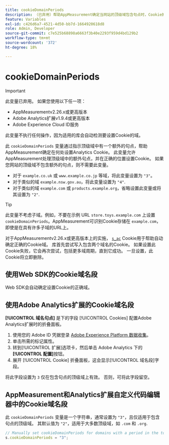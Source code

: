 ```yaml
---
title: cookieDomainPeriods
description: （已弃用）帮助AppMeasurement确定当网站的顶级域包含句点时，Cookie的存储位置。
feature: Variables
exl-id: c426d6a7-4521-4d50-bb7d-1664920618d8
role: Admin, Developer
source-git-commit: c7e525b68898a6663f3b40e2293f959d4bd129b2
workflow-type: tm+mt
source-wordcount: '372'
ht-degree: 18%

---
```



# cookieDomainPeriods

>[!IMPORTANT]
>此变量已弃用。 如果您使用以下任一项：
>
>* AppMeasurementv2.26.x或更高版本
>* Adobe Analytics扩展v1.9.4或更高版本
>* Adobe Experience Cloud ID服务
>
>此变量不执行任何操作，因为适用的库会自动检测要设置Cookie的域。

此 `cookieDomainPeriods` 变量通过指示顶级域中有一个额外的句点，帮助AppMeasurement确定在何处设置Analytics Cookie。 此变量允许AppMeasurement处理顶级域中的额外句点，并在正确的位置设置Cookie。 如果您网站的顶级域不包含额外的句点，则不需要此变量。

* 对于 `example.co.uk` 或 `www.example.co.jp` 等域，将此变量设置为 `"3"`。
* 对于类似的域 `example.nsw.gov.au`，将此变量设置为 `"4"`.
* 对于类似的域 `example.com` 或 `products.example.org`，省略设置此变量或将其设置为 `"2"`.

>[!TIP]
>
>此变量不考虑子域。例如，不要在示例 URL `store.toys.example.com` 上设置 `cookieDomainPeriods`。AppMeasurement可识别Cookie存储在 `example.com`，即使是在具有许多子域的URL上。

对于AppMeasurementv2.26.x或更高版本上的实施， [`s_ac`](https://experienceleague.adobe.com/en/docs/core-services/interface/data-collection/cookies/analytics) Cookie用于帮助自动确定正确的Cookie域。 库首先尝试写入包含两个域名的Cookie。 如果设置此Cookie失败，它会再次尝试，包括更多域周期，直到它成功。 一旦设置，此Cookie将立即删除。

## 使用Web SDK的Cookie域名段

Web SDK会自动确定设置Cookie的正确域。

## 使用Adobe Analytics扩展的Cookie域名段

**[!UICONTROL 域名句点]** 是下的字段 [!UICONTROL Cookies] 配置Adobe Analytics扩展时的折叠面板。

1. 使用您的 Adobe ID 凭据登录 [Adobe Experience Platform 数据收集](https://experience.adobe.com/data-collection)。
1. 单击所需的标记属性。
1. 转到[!UICONTROL 扩展]选项卡，然后单击 Adobe Analytics 下的&#x200B;**[!UICONTROL 配置]**&#x200B;按钮。
1. 展开 [!UICONTROL Cookie] 折叠面板，这会显示[!UICONTROL 域名段]字段。

将此字段设置为 `3` 仅在包含句点的顶级域上有效。 否则，可将此字段留空。

## AppMeasurement和Analytics扩展自定义代码编辑器中的Cookie域名段

此 `cookieDomainPeriods` 变量是一个字符串，通常设置为 `"3"`，且仅适用于包含句点的顶级域。 其默认值为 `"2"`，适用于大多数顶级域，如 `.com` 和 `.org`.

```js
// Manually set cookieDomainPeriods for domains with a period in the top-level domain, such as www.example.co.uk
s.cookieDomainPeriods = "3";
```
